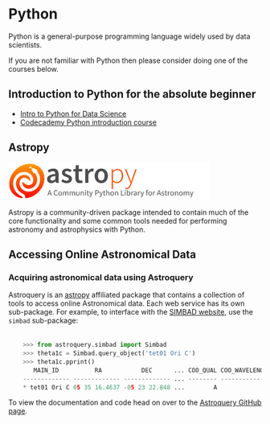 # Python

Python is a general-purpose programming language widely used by data scientists.

If you are not familiar with Python then please consider doing one of the courses below.

## Introduction to Python for the absolute beginner

* <a href="https://www.datacamp.com/courses/intro-to-python-for-data-science" target="_blank">Intro to Python for Data Science</a>
* <a href="https://www.codecademy.com/learn/python" target="_blank">Codecademy Python introduction course</a>

## Astropy

![Astropy Logo](astropy_banner.jpg?raw=true)

Astropy is a community-driven package intended to contain much of the core functionality and some common tools needed for performing astronomy and astrophysics with Python.

## Accessing Online Astronomical Data

### Acquiring astronomical data using Astroquery

Astroquery is an [astropy](http://www.astropy.org) affiliated package that
contains a collection of tools to access online Astronomical data. Each web
service has its own sub-package. For example, to interface with the [SIMBAD website](http://simbad.u-strasbg.fr/simbad/), use the ``simbad`` sub-package:

```python

    >>> from astroquery.simbad import Simbad
    >>> theta1c = Simbad.query_object('tet01 Ori C')
    >>> theta1c.pprint()
       MAIN_ID          RA           DEC      ... COO_QUAL COO_WAVELENGTH     COO_BIBCODE
    ------------- ------------- ------------- ... -------- -------------- -------------------
    * tet01 Ori C 05 35 16.4637 -05 23 22.848 ...        A              O 2007A&A...474..653V
```

To view the documentation and code head on over to the <a href="https://github.com/astropy/astroquery" target="_blank">Astroquery GitHub page</a>.